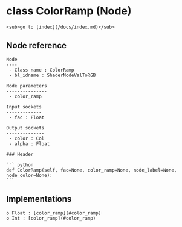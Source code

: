 # class ColorRamp (Node)

    <sub>go to [index](/docs/index.md)</sub>
    
## Node reference

    Node
    ----
     - Class name : ColorRamp
     - bl_idname : ShaderNodeValToRGB
    
    Node parameters
    ---------------
     - color_ramp
    
    Input sockets
    -------------
     - fac : Float
    
    Output sockets
    --------------
     - color : Col
     - alpha : Float
    
    ### Header

    ``` python
    def ColorRamp(self, fac=None, color_ramp=None, node_label=None, node_color=None):
    ```
    
## Implementations

    o Float : [color_ramp](#color_ramp) 
    o Int : [color_ramp](#color_ramp) 
    
    